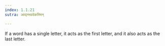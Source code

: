 ```yaml
---
index: 1.1.21
sutra: आद्यन्तवदेकस्मिन्

---
```

If a word has a single letter, it acts as the first letter, and it also acts as the last letter. 